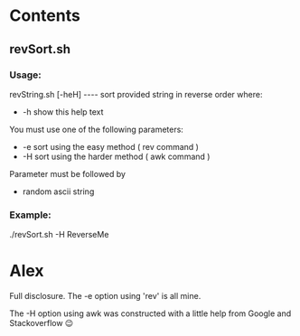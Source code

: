 Contents
====================

## revSort.sh

### Usage:

revString.sh [-heH] <string> ---- sort provided string in reverse order where:   

* -h  show this help text  

You must use one of the following parameters: 

* -e  sort using the easy method ( rev command )  
* -H  sort using the harder method ( awk command )  

Parameter must be followed by <string>  

* <string> random ascii string  


### Example:  
./revSort.sh -H ReverseMe

# Alex

Full disclosure.  The -e option using 'rev' is all mine.

The -H option using awk was constructed with a little help from Google and Stackoverflow  😉
